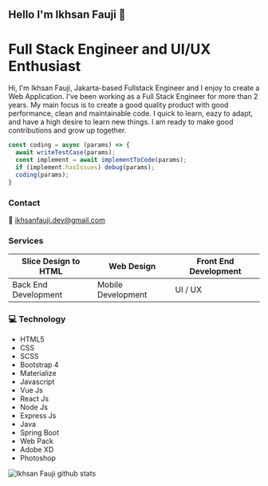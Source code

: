 ## Hello I'm Ikhsan Fauji 👋
# Full Stack Engineer and UI/UX Enthusiast

Hi, I'm Ikhsan Fauji, Jakarta-based Fullstack Engineer and I enjoy to create a Web 
Application. I've been working as a Full Stack Engineer for more than 2 years. 
My main focus is to create a good quality product with good performance, clean 
and maintainable code. I quick to learn, eazy to adapt, and have a high desire 
to learn new things. I am ready to make good contributions and grow up 
together.

``` javascript
const coding = async (params) => {
  await writeTestCase(params);
  const implement = await implementToCode(params);
  if (implement.hasIssues) debug(params);
  coding(params);
}
```

### Contact
:e-mail: ikhsanfauji.dev@gmail.com
###
### Services
Slice Design to HTML | Web Design | Front End Development
--- | --- | --- 
Back End Development | Mobile Development | UI / UX

###
### :computer: Technology
- HTML5
- CSS
- SCSS
- Bootstrap 4 
- Materialize
- Javascript
- Vue Js 
- React Js
- Node Js
- Express Js
- Java 
- Spring Boot
- Web Pack
- Adobe XD
- Photoshop


![Ikhsan Fauji github stats](https://github-readme-stats.vercel.app/api?username=ikhsan-fauji&show_icons=true)
